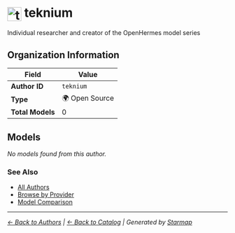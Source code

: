 # <img src="https://raw.githubusercontent.com/agentstation/starmap/master/internal/embedded/logos/teknium.svg" alt="teknium" width="32" height="32" style="vertical-align: middle;"> teknium
  
  
Individual researcher and creator of the OpenHermes model series
  
  
## Organization Information
  
| Field | Value |
|---------|---------|
| **Author ID** | `teknium` |
| **Type** | 🌍 Open Source |
| **Total Models** | 0 |

  
## Models
  
*No models found from this author.*
  
### See Also
  
- [All Authors](../)
- [Browse by Provider](../../providers/)
- [Model Comparison](../../models/)
  
---
*_[← Back to Authors](../) | [← Back to Catalog](../../) | Generated by [Starmap](https://github.com/agentstation/starmap)_*